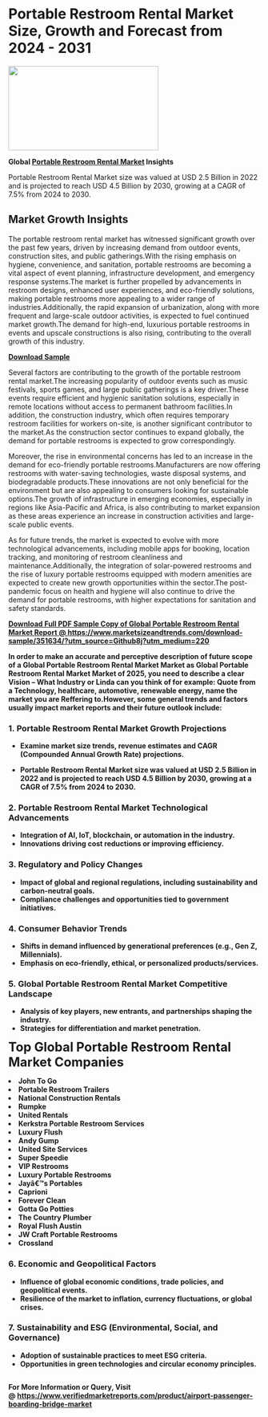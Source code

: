 <H1>Portable Restroom Rental Market Size, Growth and Forecast from 2024 - 2031</H1><img class="aligncenter size-medium wp-image-584254" src="https://thirdeyenews.in/wp-content/uploads/2024/09/Global-Market-Research-300x168.jpeg" alt="" width="300" height="168" /><p><strong>Global&nbsp;<a href="https://www.marketsizeandtrends.com/download-sample/351634/?utm_source=Github8j?utm_medium=220">Portable Restroom Rental Market</a> Insights</strong></p><p>Portable Restroom Rental Market size was valued at USD 2.5 Billion in 2022 and is projected to reach USD 4.5 Billion by 2030, growing at a CAGR of 7.5% from 2024 to 2030.</p><p><h2>Market Growth Insights</h2> <p>The portable restroom rental market has witnessed significant growth over the past few years, driven by increasing demand from outdoor events, construction sites, and public gatherings.With the rising emphasis on hygiene, convenience, and sanitation, portable restrooms are becoming a vital aspect of event planning, infrastructure development, and emergency response systems.The market is further propelled by advancements in restroom designs, enhanced user experiences, and eco-friendly solutions, making portable restrooms more appealing to a wider range of industries.Additionally, the rapid expansion of urbanization, along with more frequent and large-scale outdoor activities, is expected to fuel continued market growth.The demand for high-end, luxurious portable restrooms in events and upscale constructions is also rising, contributing to the overall growth of this industry.</p> <p><strong><a href="#">Download Sample</a></strong></p> <p>Several factors are contributing to the growth of the portable restroom rental market.The increasing popularity of outdoor events such as music festivals, sports games, and large public gatherings is a key driver.These events require efficient and hygienic sanitation solutions, especially in remote locations without access to permanent bathroom facilities.In addition, the construction industry, which often requires temporary restroom facilities for workers on-site, is another significant contributor to the market.As the construction sector continues to expand globally, the demand for portable restrooms is expected to grow correspondingly.</p> <p>Moreover, the rise in environmental concerns has led to an increase in the demand for eco-friendly portable restrooms.Manufacturers are now offering restrooms with water-saving technologies, waste disposal systems, and biodegradable products.These innovations are not only beneficial for the environment but are also appealing to consumers looking for sustainable options.The growth of infrastructure in emerging economies, especially in regions like Asia-Pacific and Africa, is also contributing to market expansion as these areas experience an increase in construction activities and large-scale public events.</p> <p>As for future trends, the market is expected to evolve with more technological advancements, including mobile apps for booking, location tracking, and monitoring of restroom cleanliness and maintenance.Additionally, the integration of solar-powered restrooms and the rise of luxury portable restrooms equipped with modern amenities are expected to create new growth opportunities within the sector.The post-pandemic focus on health and hygiene will also continue to drive the demand for portable restrooms, with higher expectations for sanitation and safety standards.</p> <p><strong><a href="#"></p><p><span class=""><strong>Download Full PDF Sample Copy of Global Portable Restroom Rental Market Report</strong> @ <a href="https://www.marketsizeandtrends.com/download-sample/351634/?utm_source=Github8j?utm_medium=220" target="_blank">https://www.marketsizeandtrends.com/download-sample/351634/?utm_source=Github8j?utm_medium=220</a></span></p><p>In order to make an accurate and perceptive description of future scope of a Global&nbsp;Portable Restroom Rental Market Market as Global&nbsp;Portable Restroom Rental Market Market of 2025, you need to describe a clear Vision &ndash; What Industry or Linda can you think of for example: Quote from a Technology, healthcare, automotive, renewable energy, name the market you are Reffering to.However, some general trends and factors usually impact market reports and their future outlook include:</p><h3>1.&nbsp;<strong>Portable Restroom Rental Market Growth Projections</strong></h3><ul><li>Examine market size trends, revenue estimates and CAGR (Compounded Annual Growth Rate) projections.</li><li><p>Portable Restroom Rental Market size was valued at USD 2.5 Billion in 2022 and is projected to reach USD 4.5 Billion by 2030, growing at a CAGR of 7.5% from 2024 to 2030.</p></li></ul><h3>2.&nbsp;<strong>Portable Restroom Rental Market Technological Advancements</strong></h3><ul><li>Integration of AI, IoT, blockchain, or automation in the industry.</li><li>Innovations driving cost reductions or improving efficiency.</li></ul><h3>3.&nbsp;<strong>Regulatory and Policy Changes</strong></h3><ul><li>Impact of global and regional regulations, including sustainability and carbon-neutral goals.</li><li>Compliance challenges and opportunities tied to government initiatives.</li></ul><h3>4.&nbsp;<strong>Consumer Behavior Trends</strong></h3><ul><li>Shifts in demand influenced by generational preferences (e.g., Gen Z, Millennials).</li><li>Emphasis on eco-friendly, ethical, or personalized products/services.</li></ul><h3>5.&nbsp;<strong>Global Portable Restroom Rental Market Competitive Landscape</strong></h3><ul><li>Analysis of key players, new entrants, and partnerships shaping the industry.</li><li>Strategies for differentiation and market penetration.</li></ul><p data-pm-slice="1 1 []"><span style="color: inherit; font-family: inherit; font-size: 25px;">Top Global Portable Restroom Rental Market Companies</span></p><div class="" data-test-id=""><p><li>John To Go</li><li> Portable Restroom Trailers</li><li> National Construction Rentals</li><li> Rumpke</li><li> United Rentals</li><li> Kerkstra Portable Restroom Services</li><li> Luxury Flush</li><li> Andy Gump</li><li> United Site Services</li><li> Super Speedie</li><li> VIP Restrooms</li><li> Luxury Portable Restrooms</li><li> Jayâ€™s Portables</li><li> Caprioni</li><li> Forever Clean</li><li> Gotta Go Potties</li><li> The Country Plumber</li><li> Royal Flush Austin</li><li> JW Craft Portable Restrooms</li><li> Crossland</li></p></div><h3>6.&nbsp;<strong>Economic and Geopolitical Factors</strong></h3><ul><li>Influence of global economic conditions, trade policies, and geopolitical events.</li><li>Resilience of the market to inflation, currency fluctuations, or global crises.</li></ul><h3>7.&nbsp;<strong>Sustainability and ESG (Environmental, Social, and Governance)</strong></h3><ul><li>Adoption of sustainable practices to meet ESG criteria.</li><li>Opportunities in green technologies and circular economy principles.</li></ul><h2><strong style="font-size: 14px;">For More Information or Query, Visit @&nbsp;</strong><a style="background-color: #ffffff; font-size: 14px;" href="https://www.marketsizeandtrends.com/report/portable-restroom-rental-market/" target="_blank">https://www.verifiedmarketreports.com/product/airport-passenger-boarding-bridge-market</a></h2>
